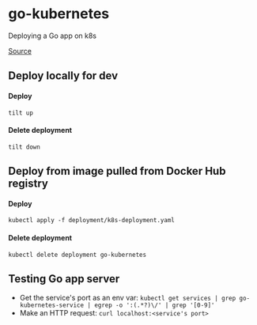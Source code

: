 # go-kubernetes
Deploying a Go app on k8s

[Source](https://www.callicoder.com/deploy-containerized-go-app-kubernetes/)

## Deploy locally for dev
#### Deploy
`tilt up`

#### Delete deployment
`tilt down`

## Deploy from image pulled from Docker Hub registry

#### Deploy
`kubectl apply -f deployment/k8s-deployment.yaml`

#### Delete deployment
`kubectl delete deployment go-kubernetes`

## Testing Go app server
- Get the service's port as an env var: `kubectl get services | grep go-kubernetes-service | egrep -o ':(.*?)\/' | grep '[0-9]'`
- Make an HTTP request: `curl localhost:<service's port>`
